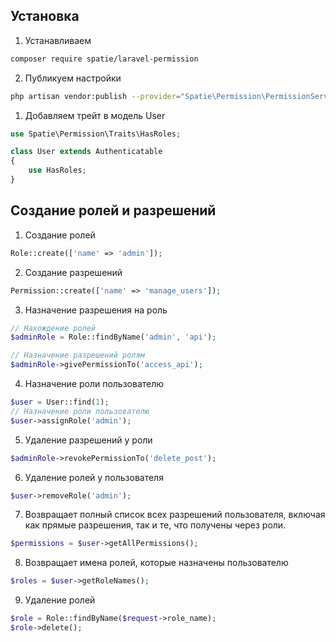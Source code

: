 ## Установка

1. Устанавливаем
```bash
composer require spatie/laravel-permission
```

2. Публикуем настройки
```bash
php artisan vendor:publish --provider="Spatie\Permission\PermissionServiceProvider"
```

1. Добавляем трейт в модель User
```php
use Spatie\Permission\Traits\HasRoles;

class User extends Authenticatable
{
    use HasRoles;
}
```

## Создание ролей и разрешений

1. Создание ролей
```php
Role::create(['name' => 'admin']);
```

2. Создание разрешений
```php
Permission::create(['name' => 'manage_users']);
```

3. Назначение разрешения на роль
```php
// Нахождение ролей
$adminRole = Role::findByName('admin', 'api');

// Назначение разрешений ролям
$adminRole->givePermissionTo('access_api');
```

4. Назначение роли пользователю
```php
$user = User::find(1);
// Назначение роли пользователю
$user->assignRole('admin'); 
```

5. Удаление разрешений у роли
```php
$adminRole->revokePermissionTo('delete_post');
```

6. Удаление ролей у пользователя
```php
$user->removeRole('admin');
```

7. Возвращает полный список всех разрешений пользователя, включая как прямые разрешения, так и те, что получены через роли.
```php
$permissions = $user->getAllPermissions();
```

8. Возвращает имена ролей, которые назначены пользователю
```php
$roles = $user->getRoleNames();
```

9. Удаление ролей
```php
$role = Role::findByName($request->role_name);
$role->delete();
```
